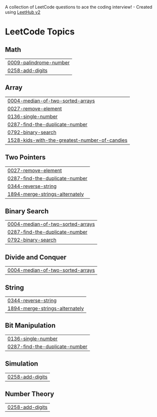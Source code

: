 A collection of LeetCode questions to ace the coding interview! - Created using [LeetHub v2](https://github.com/arunbhardwaj/LeetHub-2.0)
<!---LeetCode Topics Start-->
# LeetCode Topics
## Math
|  |
| ------- |
| [0009-palindrome-number](https://github.com/sumandeka223037/LeetCode/tree/master/0009-palindrome-number) |
| [0258-add-digits](https://github.com/sumandeka223037/LeetCode/tree/master/0258-add-digits) |
## Array
|  |
| ------- |
| [0004-median-of-two-sorted-arrays](https://github.com/sumandeka223037/LeetCode/tree/master/0004-median-of-two-sorted-arrays) |
| [0027-remove-element](https://github.com/sumandeka223037/LeetCode/tree/master/0027-remove-element) |
| [0136-single-number](https://github.com/sumandeka223037/LeetCode/tree/master/0136-single-number) |
| [0287-find-the-duplicate-number](https://github.com/sumandeka223037/LeetCode/tree/master/0287-find-the-duplicate-number) |
| [0792-binary-search](https://github.com/sumandeka223037/LeetCode/tree/master/0792-binary-search) |
| [1528-kids-with-the-greatest-number-of-candies](https://github.com/sumandeka223037/LeetCode/tree/master/1528-kids-with-the-greatest-number-of-candies) |
## Two Pointers
|  |
| ------- |
| [0027-remove-element](https://github.com/sumandeka223037/LeetCode/tree/master/0027-remove-element) |
| [0287-find-the-duplicate-number](https://github.com/sumandeka223037/LeetCode/tree/master/0287-find-the-duplicate-number) |
| [0344-reverse-string](https://github.com/sumandeka223037/LeetCode/tree/master/0344-reverse-string) |
| [1894-merge-strings-alternately](https://github.com/sumandeka223037/LeetCode/tree/master/1894-merge-strings-alternately) |
## Binary Search
|  |
| ------- |
| [0004-median-of-two-sorted-arrays](https://github.com/sumandeka223037/LeetCode/tree/master/0004-median-of-two-sorted-arrays) |
| [0287-find-the-duplicate-number](https://github.com/sumandeka223037/LeetCode/tree/master/0287-find-the-duplicate-number) |
| [0792-binary-search](https://github.com/sumandeka223037/LeetCode/tree/master/0792-binary-search) |
## Divide and Conquer
|  |
| ------- |
| [0004-median-of-two-sorted-arrays](https://github.com/sumandeka223037/LeetCode/tree/master/0004-median-of-two-sorted-arrays) |
## String
|  |
| ------- |
| [0344-reverse-string](https://github.com/sumandeka223037/LeetCode/tree/master/0344-reverse-string) |
| [1894-merge-strings-alternately](https://github.com/sumandeka223037/LeetCode/tree/master/1894-merge-strings-alternately) |
## Bit Manipulation
|  |
| ------- |
| [0136-single-number](https://github.com/sumandeka223037/LeetCode/tree/master/0136-single-number) |
| [0287-find-the-duplicate-number](https://github.com/sumandeka223037/LeetCode/tree/master/0287-find-the-duplicate-number) |
## Simulation
|  |
| ------- |
| [0258-add-digits](https://github.com/sumandeka223037/LeetCode/tree/master/0258-add-digits) |
## Number Theory
|  |
| ------- |
| [0258-add-digits](https://github.com/sumandeka223037/LeetCode/tree/master/0258-add-digits) |
<!---LeetCode Topics End-->